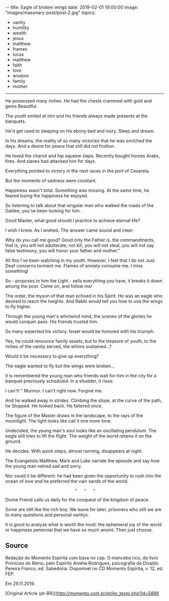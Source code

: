 --
title: Eagle of broken wings
date: 2019-02-01 19:00:00
image: "images/masonary-post/post-2.jpg"
topics: 
- vanity
- humility
- wealth
- jesus
- matthew
- frames
- lucas
- matthew
- faith
- love
- wisdom
- family
- mother
---

He possessed many riches. He had the chests crammed with gold and gems
Beautiful.

The youth smiled at him and his friends always made presents at the banquets.

He'd get used to sleeping on his ebony bed and ivory. Sleep and dream.

In his dreams, the reality of so many victories that he was
enriched the days. And a desire for peace that still did not fruition.

He loved the chariot and hip squeew slaps. Recently bought horses
Arabs, fires. And slaves had attacked him for days.

Everything pointed to victory in the next races in the port of Cesareia.

But the moments of sadness were constant.

Happiness wasn't total. Something was missing. At the same time, he feared losing the
happiness he enjoyed.

So listening to talk about that singular man who walked the roads of the
Galilee, you've been looking for him.

Good Master, what good should I practice to achieve eternal life?

I wish I knew. As I wished. The answer came sound and clear:

Why do you call me good? Good only the Father is.
the commandments, that is, you will not adulterate, not kill, you will not steal, you will not say
false testimony, you will honor your father and mother."

All this I've been watching in my youth. However, I feel that I do not
Just. Deaf concerns torment me. Flames of anxiety consume me.
I miss something!

So - proposes to him the Light - sells everything you have, it breaks it down among the poor.
Come on, and follow me!

The order, the myson of that man echoed in his Spirit. He was an eagle who
desired to reach the heights. And Rabbi would tell you how to use the wings to
fly higher.

Through the young man's whirlwind mind, the scenes of the glories he would conquer pass.
His friends trusted him.

So many expected his victory. Israel would be honored with his triumph.

Yes, he could renounce family assets, but to the treasure of youth, to the
riches of the vanity served, the whims sustained...?

Would it be necessary to give up everything?

The eagle wanted to fly but the wings were broken...

It is remembered the young man who friends wait for him in the city for a banquet
previously scheduled. In a shudder, it rises:

I can't! " Murmur. I can't right now. Forgive me.

And he walked away in strides. Climbing the slope, at the curve of the path, he
Stopped. He looked back. He faltered once.

The figure of the Master draws in the landscape, to the rays of the moonlight. The light looks like
call it one more time.

Undecided, the young man's soul looks like an oscillating pendulum. The eagle still tries to lift
the flight. The weight of the world retains it on the ground.

He decides. With quick steps, almost running, disappears at night.

The Evangelists Matthew, Mark and Luke narrate the episode and say how the
young man retired sad and sorry.

Nor could it be different: he had been given the opportunity to rush into the
ocean of love and he preferred the vain sands of the world.

                                   *   *   *

Divine Friend calls us daily for the conquest of the kingdom of peace.

Some are still like the rich boy. We leave for later, prisoners who still
we are to many questions and personal vanitys.

It is good to analyze what is worth the most: the ephemeral joy of the world or happiness
perennial that we have so much anoint. Then just choose.

## Source
Redação do Momento Espírita com base no cap. O mancebo rico, do livro
Primícias do Reino, pelo Espírito Amélia Rodrigues, psicografia de
Divaldo Pereira Franco, ed. Sabedoria.
Disponível no CD Momento Espírita, v. 12, ed. FEP.

Em 29.11.2019.

[Original Article (pt-BR)](http://momento.com.br/pt/ler_texto.php?id=5898
